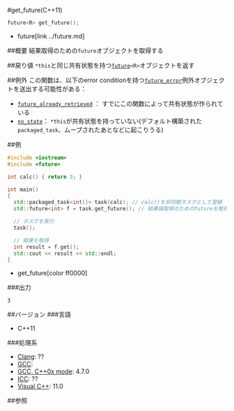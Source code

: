 #get_future(C++11)
```cpp
future<R> get_future();
```
* future[link ../future.md]

##概要
結果取得のための`future`オブジェクトを取得する


##戻り値
`*this`と同じ共有状態を持つ[`future`](../future.md)`<R>`オブジェクトを返す


##例外
この関数は、以下のerror conditionを持つ[`future_error`](./future_error.md)例外オブジェクトを送出する可能性がある：

- [`future_already_retrieved`](./future_errc.md) ： すでにこの関数によって共有状態が作られている
- [`no_state`](./future_errc.md)： `*this`が共有状態を持っていない(デフォルト構築された`packaged_task`、ムーブされたあとなどに起こりうる)


##例
```cpp
#include <iostream>
#include <future>

int calc() { return 3; }

int main()
{
  std::packaged_task<int()> task(calc); // calc()を非同期タスクとして登録
  std::future<int> f = task.get_future(); // 結果値取得のためのfutureを取得

  // タスクを実行
  task();

  // 結果を取得
  int result = f.get();
  std::cout << result << std::endl;
}
```
* get_future[color ff0000]

###出力
```
3
```

##バージョン
###言語
- C++11

###処理系
- [Clang](/implementation#clang.md): ??
- [GCC](/implementation#gcc.md): 
- [GCC, C++0x mode](/implementation#gcc.md): 4.7.0
- [ICC](/implementation#icc.md): ??
- [Visual C++](/implementation#visual_cpp.md): 11.0


##参照


